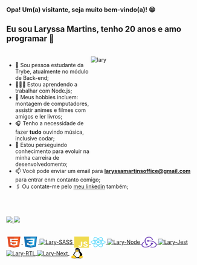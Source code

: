 ### Opa! Um(a) visitante, seja muito bem-vindo(a)! 😁
## Eu sou Laryssa Martins, tenho 20 anos e amo programar 🥰

<br />

<img align="right" alt="lary" height="280" width="280" src="https://i.pinimg.com/originals/92/00/18/9200189aa837cc972d9e0e0224eefa47.gif">

- 🌱 Sou pessoa estudante da Trybe, atualmente no módulo de Back-end;
  <br />
- 👩🏿‍💻 Estou aprendendo a trabalhar com Node.js; 
  <br />
- 🤔 Meus hobbies incluem: montagem de computadores, assistir animes e filmes com amigos e ler livros;
  <br />
- 🎧 Tenho a necessidade de fazer __tudo__ ouvindo música, inclusive codar;
   <br />
- 💼 Estou perseguindo conhecimento para evoluir na minha carreira de desenvolvedomento;
  <br />
- 📫 Você pode enviar um email para **laryssamartinsoffice@gmail.com** para entrar enm contanto comigo;
  <br />
- 🖇️ Ou contate-me pelo <a href="https://www.linkedin.com/in/Lary-Martins">meu linkedin</a> também;

<br />
<br />
<br />

 <div style="display: inline_block">
  <a href="https://github.com/Lary-Martins">
  <img height="150em" src="https://github-readme-stats.vercel.app/api?username=Lary-Martins&show_icons=true&theme=dark&include_all_commits=true&count_private=true"/>
  <img height="150em" src="https://github-readme-stats.vercel.app/api/top-langs/?username=Lary-Martins&layout=compact&langs_count=7&theme=dark"/>
</div>
  <br />
<div style="display: inline_block"><br>
  <img align="center" alt="Lary-HTML" height="30" width="40" src="https://raw.githubusercontent.com/devicons/devicon/master/icons/html5/html5-original.svg">
  <img align="center" alt="Lary-CSS" height="30" width="40" src="https://raw.githubusercontent.com/devicons/devicon/master/icons/css3/css3-original.svg">
  <img align="center" alt="Lary-SASS" height="30" width="40" src="https://img.icons8.com/color/48/000000/sass.png"/>
  <img align="center" alt="Lary-Js" height="30" width="40" src="https://raw.githubusercontent.com/devicons/devicon/master/icons/javascript/javascript-plain.svg">
  <img align="center" alt="Lary-React" height="30" width="40" src="https://raw.githubusercontent.com/devicons/devicon/master/icons/react/react-original.svg">
  <img align="center" alt="Lary-Node" height="30" width="40" src="https://img.icons8.com/fluency/344/node-js.png">
  <img align="center" alt="Lary-Redux" height="30" width="40" src="https://raw.githubusercontent.com/devicons/devicon/master/icons/redux/redux-original.svg">
  <img align="center" alt="Lary-Jest" height="30" width="40" src="https://cdn.icon-icons.com/icons2/2107/PNG/128/file_type_jest_snapshot_icon_130513.png">
  <img align="center" alt="Lary-RTL" height="30" width="40" src="https://testing-library.com/img/octopus-64x64.png">
  <img align="center" alt="Lary-Next" height="30" width="40" src="https://cdn.worldvectorlogo.com/logos/next-js.svg">
  <img align="center" alt="Lary-Linux" height="30" width="40" src="https://raw.githubusercontent.com/devicons/devicon/master/icons/linux/linux-original.svg">
</div>
